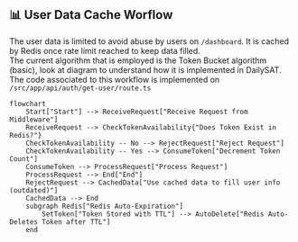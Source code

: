 ## 📊 User Data Cache Worflow

The user data is limited to avoid abuse by users on `/dashboard`. It is cached by Redis once rate limit reached to keep data filled. 
<br >
The current algorithm that is employed is the Token Bucket algorithm (basic), look at diagram to understand how it is implemented in DailySAT.
<br >
The code associated to this workflow is implemented on `/src/app/api/auth/get-user/route.ts`

```mermaid
flowchart 
    Start["Start"] --> ReceiveRequest["Receive Request from Middleware"]
    ReceiveRequest --> CheckTokenAvailability{"Does Token Exist in Redis?"}
    CheckTokenAvailability -- No --> RejectRequest["Reject Request"]
    CheckTokenAvailability -- Yes --> ConsumeToken["Decrement Token Count"]
    ConsumeToken --> ProcessRequest["Process Request"]
    ProcessRequest --> End["End"]
    RejectRequest --> CachedData["Use cached data to fill user info (outdated)"]
    CachedData --> End
    subgraph Redis["Redis Auto-Expiration"]
        SetToken["Token Stored with TTL"] --> AutoDelete["Redis Auto-Deletes Token after TTL"]
    end
```